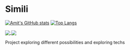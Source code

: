 # Simili
[![Amit's GitHub stats](https://github-readme-stats.vercel.app/api?username=sramitsharma&show_icons=true&theme=radical)](https://github.com/sramitsharma/simili)
[![Top Langs](https://github-readme-stats.vercel.app/api/top-langs/?username=sramitsharma&layout=compact)](https://github.com/sramitsharma/simili)

<a href="https://github.com/sramitsharma/simili">
  <img align="center" src="https://github-readme-stats.vercel.app/api?username=sramitsharma&show_icons=true&theme=radical" />
</a>
<a href="https://github.com/sramitsharma/simili">
  <img align="center" src="https://github-readme-stats.vercel.app/api/top-langs/?username=sramitsharma&layout=compact" />
</a>

Project exploring different possibilities and exploring techs
